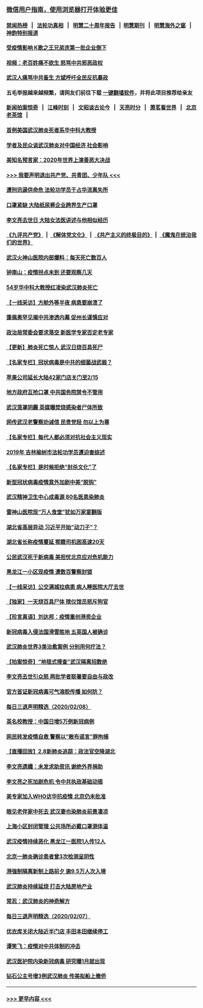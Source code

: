 ### [微信用户指南，使用浏览器打开体验更佳](https://github.com/gfw-breaker/banned-news1/blob/master/indexes/wechat-guide.md?t=0)
#### [禁闻热榜](热点新闻.md?t=0)  &nbsp;&nbsp;|&nbsp;&nbsp; [法轮功真相](https://github.com/gfw-breaker/truth/blob/master/README.md?t=0) &nbsp;&nbsp;|&nbsp;&nbsp; [明慧二十周年报告](https://github.com/gfw-breaker/mh-reports/blob/master/README.md?t=0) &nbsp;&nbsp;|&nbsp;&nbsp;[明慧期刊](https://github.com/gfw-breaker/mh-qikan) &nbsp;&nbsp;|&nbsp;&nbsp; [明慧海外之窗](https://github.com/gfw-breaker/mh-news/blob/master/README.md?t=0) &nbsp;&nbsp;|&nbsp;&nbsp; [神韵特别报道](https://github.com/gfw-breaker/mh-news/blob/master/shenyun.md?t=0)
#### [受疫情影响 K歌之王兄弟连第一批企业倒下](../pages/nsc413/n11855001.md?t=02092111) 
#### [视频：老百姓痛不欲生 怒骂中共邪恶政权](../pages/nsc413/n11855080.md?t=02092111) 
#### [武汉人痛骂中共畜生 方斌呼吁全民反抗暴政](../pages/nsc413/n11855386.md?t=02092111) 
#### 五毛举报越来越频繁，请网友们前往下载 [一键翻墙软件](https://github.com/gfw-breaker/ssr-accounts)，并将此项目推荐给亲友
#### [新闻拍案惊奇](https://github.com/gfw-breaker/banned-news1/blob/master/pages/link4.md) &nbsp;&nbsp;|&nbsp;&nbsp; [江峰时刻](https://github.com/gfw-breaker/banned-news1/blob/master/pages/link4.md) &nbsp;&nbsp;|&nbsp;&nbsp; [文昭谈古论今](https://github.com/gfw-breaker/banned-news1/blob/master/pages/link4.md) &nbsp;&nbsp;|&nbsp;&nbsp; [天亮时分](https://github.com/gfw-breaker/banned-news1/blob/master/pages/link4.md) &nbsp;&nbsp;|&nbsp;&nbsp; [萧茗看世界](https://github.com/gfw-breaker/banned-news1/blob/master/pages/link4.md) &nbsp;&nbsp;|&nbsp;&nbsp; [北京老茶馆](https://github.com/gfw-breaker/banned-news1/blob/master/pages/link4.md) &nbsp;&nbsp;|&nbsp;&nbsp; 
#### [首例美国武汉肺炎死者系华中科大教授](../pages/nsc413/n11855500.md?t=02092111) 
#### [学者及民众谈武汉肺炎对中国经济 社会影响](../pages/nsc413/n11855475.md?t=02092111) 
#### [美知名预言家：2020年世界上演善恶大决战](../pages/nsc413/n11855418.md?t=02092111) 
#### [>>> 我要声明退出共产党、共青团、少年队 <<<](https://github.com/begood0513/goodnews/blob/master/quit/letter.md) 
#### [遭刑讯逼供命危 法轮功学员于占华流离失所](../pages/nsc413/n11853979.md?t=02092111) 
#### [口罩紧缺 大陆纸尿裤企业跨界生产口罩](../pages/nsc413/n11854879.md?t=02092111) 
#### [李文亮去世日 大陆女法医讲述与他相似经历](../pages/nsc413/n11855213.md?t=02092111) 
#### [《九评共产党》](https://github.com/begood0513/9ping.md/blob/master/README.md) &nbsp;|&nbsp; [《解体党文化》](../../../../jtdwh.md/blob/master/README.md)  &nbsp;|&nbsp; [《共产主义的终极目的》](../../../../gczydzjmd.md/blob/master/README.md) &nbsp;|&nbsp; [《魔鬼在统治我们的世界》](../../../../mgztzwmdsj.md/blob/master/README.md) 
#### [武汉火神山医院内部爆料：每天死亡数百人](../pages/nsc413/n11855017.md?t=02092111) 
#### [钟南山：疫情拐点未到 还要观察几天](../pages/nsc413/n11854504.md?t=02092111) 
#### [54岁华中科大教授红凌染武汉肺炎死亡](../pages/nsc413/n11854889.md?t=02092111) 
#### [【一线采访】方舱外等半夜 病患要崩溃了](../pages/nsc413/n11854786.md?t=02092111) 
#### [蓬佩奥罕见揭中共渗透内幕 促州长谨慎应对](../pages/nsc413/n11854685.md?t=02092111) 
#### [政治局常委会要求落空 新医学专家否定老专家](../pages/nsc413/n11852540.md?t=02092111) 
#### [【更新】肺炎死亡惊人 武汉日烧百具死尸](../pages/nsc413/n11801312.md?t=02092111) 
#### [【名家专栏】冠状病毒是中共的细菌战武器？](../pages/nsc413/n11854546.md?t=02092111) 
#### [苹果公司延长大陆42家门店关门至2/15](../pages/nsc413/n11854605.md?t=02092111) 
#### [地方政府互抢口罩 中共国务院禁令不管用](../pages/nsc413/n11854459.md?t=02092111) 
#### [武汉笼罩阴霾 英媒曝焚烧感染者尸体所致](../pages/nsc413/n11854482.md?t=02092111) 
#### [网传武汉老警察劝诫信 民贵党轻 勿以上为尊](../pages/nsc413/n11854494.md?t=02092111) 
#### [【名家专栏】每代人都必须对抗社会主义现实](../pages/nsc413/n11831412.md?t=02092111) 
#### [2019年 吉林榆树市法轮功学员遭迫害综述](../pages/nsc413/n11849574.md?t=02092111) 
#### [【名家专栏】是时候拒绝“封杀文化”了](../pages/nsc413/n11814093.md?t=02092111) 
#### [新型冠状病毒疫情意外加剧中美“脱钩”](../pages/nsc413/n11854475.md?t=02092111) 
#### [武汉精神卫生中心成毒源 80名医患染肺炎](../pages/nsc413/n11854415.md?t=02092111) 
#### [雷神山医院现“万人食堂”犹如万家宴翻版](../pages/nsc413/n11854454.md?t=02092111) 
#### [湖北省高层异动 习近平开始“动刀子”？](../pages/nsc413/n11854313.md?t=02092111) 
#### [湖北省长称疫情蔓延 鄂籍司机困高速20天](../pages/nsc413/n11854382.md?t=02092111) 
#### [公民武汉死于新病毒 美担忧北京应对危机能力](../pages/nsc413/n11854331.md?t=02092111) 
#### [黑龙江一小区现疫情 遭数百警察封锁](../pages/nsc413/n11854347.md?t=02092111) 
#### [【一线采访】公交满城拉病患 病人睡医院大厅去世](../pages/nsc413/n11854322.md?t=02092111) 
#### [【独家】一天烧百具尸体 殡仪馆员怒斥狗官](../pages/nsc413/n11853323.md?t=02092111) 
#### [【珍言真语】刘达邦：疫情重创港资企业](../pages/nsc413/n11854274.md?t=02092111) 
#### [新冠病毒入侵法国滑雪胜地 五英国人被确诊](../pages/nsc413/n11854307.md?t=02092111) 
#### [武汉肺炎世界3类治愈案例 分别用何疗法？](../pages/nsc413/n11854231.md?t=02092111) 
#### [【拍案惊奇】“地毯式搜查”武汉隔离招数绝](../pages/nsc413/n11853334.md?t=02092111) 
#### [李文亮去世引众怒 两批学者联署要自由与政改](../pages/nsc413/n11854100.md?t=02092111) 
#### [官方首证新冠病毒可气溶胶传播 如何防？](../pages/nsc413/n11854210.md?t=02092111) 
#### [每日三退声明精选（2020/02/08）](../pages/nsc413/n11854227.md?t=02092111) 
#### [英名校教授：中国日增5万例新冠病例](../pages/nsc413/n11854174.md?t=02092111) 
#### [网民转发疫情自救 警察以“散布谣言”罪拘捕](../pages/nsc413/n11854110.md?t=02092111) 
#### [【直播回放】2.8新肺炎追踪：政法官空降湖北](../pages/nsc413/n11854028.md?t=02092111) 
#### [李文亮遗孀：未发求助资讯 谢绝外界捐助](../pages/nsc413/n11854067.md?t=02092111) 
#### [李文亮之死加剧危机 令中共执政基础动摇](../pages/nsc413/n11854003.md?t=02092111) 
#### [美专家加入WHO访华抗疫情 北京仍未批准](../pages/nsc413/n11854043.md?t=02092111) 
#### [眼见老伴家中死去 武汉妻也染肺炎前景凄凉](../pages/nsc413/n11854040.md?t=02092111) 
#### [上海小区封闭管理 公共场所必戴口罩测体温](../pages/nsc413/n11853846.md?t=02092111) 
#### [武汉疫情持续恶化 黑龙江一医院1人传12人](../pages/nsc413/n11853839.md?t=02092111) 
#### [北京一肺炎确诊患者曾3次检测呈阴性](../pages/nsc413/n11853772.md?t=02092111) 
#### [港强制隔离新制上路前夕 逾9.5万人次入境](../pages/nsc413/n11853708.md?t=02092111) 
#### [武汉肺炎持续延烧 打击大陆房地产业](../pages/nsc413/n11853405.md?t=02092111) 
#### [常忍：武汉肺炎的神奇解方](../pages/nsc413/n11853413.md?t=02092111) 
#### [每日三退声明精选（2020/02/07）](../pages/nsc413/n11853462.md?t=02092111) 
#### [优衣库关闭大陆近半门店 丰田本田继续停工](../pages/nsc413/n11853213.md?t=02092111) 
#### [谭笑飞：疫情对中共体制的冲击](../pages/nsc413/n11853341.md?t=02092111) 
#### [武汉医护院内染新冠病毒 研究曝1月就出现](../pages/nsc413/n11852928.md?t=02092111) 
#### [钻石公主号增3例武汉肺炎 传美拟船上撤侨](../pages/nsc413/n11853240.md?t=02092111) 

----
#### [ >>> 更早内容 <<< ](../indexes/nsc413-earlier.md)
